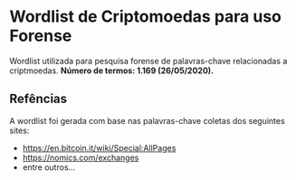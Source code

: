 # Wordlist de Criptomoedas para uso Forense
Wordlist utilizada para pesquisa forense de palavras-chave relacionadas a criptmoedas.
**Número de termos: 1.169 (26/05/2020).**

## Refências
A wordlist foi gerada com base nas palavras-chave coletas dos seguintes sites:
- https://en.bitcoin.it/wiki/Special:AllPages
- https://nomics.com/exchanges
- entre outros...
